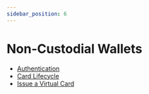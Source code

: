 ```yaml
---
sidebar_position: 6
---
```


# Non-Custodial Wallets

- [Authentication](/guides/authentication)
- [Card Lifecycle](/guides/card-lifecycle)
- [Issue a Virtual Card](/guides/issue-a-virtual-card)
